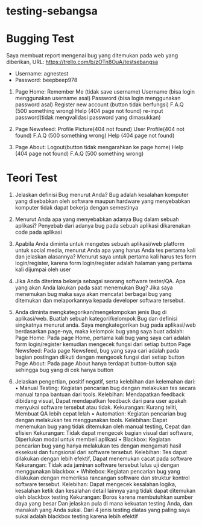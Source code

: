 # testing-sebangsa

# Bugging Test
Saya membuat report mengenai bug yang ditemukan pada web yang diberikan, URL: https://trello.com/b/zOTn8OuA/testsebangsa 
- Username: agnestest
- Password: beepbeep978
1. Page Home:
Remember Me (tidak save username)
Username (bisa login menggunakan username asal)
Password (bisa login menggunakan password asal)
Register new account (button tidak berfungsi)
F.A.Q (500 something wrong)
Help (404 page not found)
re-input password(tidak mengvalidasi password yang dimasukkan)

2. Page Newsfeed:
Profile Picture(404 not found)
User Profile(404 not found)
F.A.Q (500 something wrong)
Help (404 page not found)

3. Page About:
Logout(button tidak mengarahkan ke page home)
Help (404 page not found)
F.A.Q (500 something wrong)

# Teori Test
1. Jelaskan definisi Bug menurut Anda?
Bug adalah kesalahan komputer yang disebabkan oleh software maupun hardware yang menyebabkan komputer tidak dapat bekerja dengan semestinya

2. Menurut Anda apa yang menyebabkan adanya Bug dalam sebuah aplikasi?
Penyebab dari adanya bug pada sebuah aplikasi dikarenakan code pada aplikasi

3. Apabila Anda diminta untuk mengetes sebuah aplikasi/web platform untuk social
media, menurut Anda apa yang harus Anda tes pertama kali dan jelaskan
alasannya?
Menurut saya untuk pertama kali harus tes form login/register, karena form login/register adalah halaman yang pertama kali dijumpai oleh user

4. Jika Anda diterima bekerja sebagai seorang software tester/QA. Apa yang akan
Anda lakukan pada saat menemukan Bug?
Jika saya menemukan bug maka saya akan mencatat berbagai bug yang ditemukan dan melaporkannya kepada developer software tersebut.

5. Anda diminta mengkategorikan/mengelompokan jenis Bug di aplikasi/web.
Buatlah sebuah kategori/kelompok Bug dan definisi singkatnya menurut anda.
Saya mengkategorikan bug pada aplikasi/web berdasarkan page-nya, maka kelompok bug yang saya buat adalah:
Page Home: Pada page Home, pertama kali bug yang saya cari adalah form login/register kemudian mengecek fungsi dari setiap button
Page Newsfeed: Pada page Newsfeed, bug yang saya cari adalah pada bagian postingan diikuti dengan mengecek fungsi dari setiap button
Page About: Pada page About hanya terdapat button-button saja sehingga bug yang di cek hanya button 

6. Jelaskan pengertian, positif negatif, serta kelebihan dan kelemahan dari:
• Manual Testing: Kegiatan pencarian bug dengan melakukan tes secara manual tanpa bantuan dari tools.
Kelebihan: Mendapatkan feedback dibidang visual, Dapat mendapatkan feedback dari para user apakah menyukai software tersebut atau tidak.
Kekurangan: Kurang teliti, Membuat QA lebih cepat lelah
• Automation: Kegiatan pencarian bug dengan melakukan tes menggunakan tools.
Kelebihan: Dapat menemukan bug yang tidak ditemukan oleh manual testing, Cepat dan efisien
Kekurangan: Tidak dapat mengecek bagian visual dari software, Diperlukan modal untuk membeli aplikasi
• Blackbox: Kegiatan pencarian bug yang hanya melakukan tes dengan mengamati hasil eksekusi dan fungsional dari software tersebut.
Kelebihan: Tes dapat dilakukan dengan lebih efektif, Dapat menemukan cacat pada software
Kekurangan: Tidak ada jaminan software tersebut lulus uji dengan menggunakan blackbox
• Whitebox: Kegiatan pencarian bug yang dilakukan dengan memeriksa rancangan software dan struktur kontrol software tersebut.
Kelebihan: Dapat mengecek kesalahan logika, kesalahan ketik dan kesalahan detail lainnya yang tidak dapat ditemukan oleh blackbox testing
Kekurangan: Boros karena membutuhkan sumber daya yang besar
Dan jelaskan pula di mana kekuatan testing Anda, dan manakah yang Anda
sukai. Dari 4 jenis testing diatas yang paling saya sukai adalah blackbox testing karena lebih efektif
